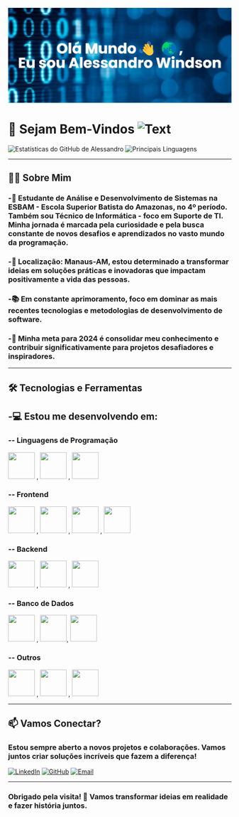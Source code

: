 ![Alessandro Windson](./banner.png)

# 🚀 Sejam Bem-Vindos ![Text](https://github.com/TheDudeThatCode/TheDudeThatCode/blob/master/Assets/Earth.gif)

![Estatísticas do GitHub de Alessandro](https://github-readme-stats.vercel.app/api?username=AlessandroWindson&show_icons=true&theme=radical)
![Principais Linguagens](https://github-readme-stats.vercel.app/api/top-langs/?username=AlessandroWindson&layout=compact&theme=radical)

---

## 👨‍💻 Sobre Mim

### -📖 Estudante de Análise e Desenvolvimento de Sistemas na ESBAM - Escola Superior Batista do Amazonas, no 4º período. Também sou Técnico de Informática - foco em Suporte de TI. Minha jornada é marcada pela curiosidade e pela busca constante de novos desafios e aprendizados no vasto mundo da programação.

### -📍 Localização: Manaus-AM, estou determinado a transformar ideias em soluções práticas e inovadoras que impactam positivamente a vida das pessoas.

### -📚 Em constante aprimoramento, foco em dominar as mais recentes tecnologias e metodologias de desenvolvimento de software.

### -🎯 Minha meta para 2024 é consolidar meu conhecimento e contribuir significativamente para projetos desafiadores e inspiradores.

---

## 🛠️ Tecnologias e Ferramentas

## -💻 Estou me desenvolvendo em:

### -- Linguagens de Programação

<img src="https://cdn.jsdelivr.net/gh/devicons/devicon@latest/icons/javascript/javascript-original.svg" width="60" height="60"/> , <img src="https://cdn.jsdelivr.net/gh/devicons/devicon@latest/icons/python/python-original-wordmark.svg" width="60" height="60"/> , <img src="https://cdn.jsdelivr.net/gh/devicons/devicon@latest/icons/java/java-original-wordmark.svg" width="60" height="60"/>

### --  Frontend

<img src="https://cdn.jsdelivr.net/gh/devicons/devicon@latest/icons/react/react-original-wordmark.svg" width="60" height="60"/> , <img src="https://cdn.jsdelivr.net/gh/devicons/devicon@latest/icons/bootstrap/bootstrap-original-wordmark.svg" width="60" height="60"/> , <img src="https://cdn.jsdelivr.net/gh/devicons/devicon@latest/icons/html5/html5-original-wordmark.svg" width="60" height="60"/> , <img src="https://cdn.jsdelivr.net/gh/devicons/devicon@latest/icons/css3/css3-plain-wordmark.svg" width="60" height="60"/>
          
          
          

### -- Backend

<img src="https://cdn.jsdelivr.net/gh/devicons/devicon@latest/icons/nodejs/nodejs-plain-wordmark.svg" width="60" height="60"/> , <img src="https://cdn.jsdelivr.net/gh/devicons/devicon@latest/icons/express/express-original.svg" width="60" height="60"/> , <img src="https://cdn.jsdelivr.net/gh/devicons/devicon@latest/icons/django/django-plain-wordmark.svg" width="60" height="60"/>

### -- Banco de Dados

<img src="https://cdn.jsdelivr.net/gh/devicons/devicon@latest/icons/mysql/mysql-original-wordmark.svg" width="60" height="60"/> , <img src="https://cdn.jsdelivr.net/gh/devicons/devicon@latest/icons/postgresql/postgresql-plain-wordmark.svg" width="60" height="60"/>, <img src="https://cdn.jsdelivr.net/gh/devicons/devicon@latest/icons/mongodb/mongodb-plain-wordmark.svg" width="60" height="60"/>

### -- Outros

<img src="https://cdn.jsdelivr.net/gh/devicons/devicon@latest/icons/git/git-plain-wordmark.svg" width="60" height="60"/> , <img src="https://cdn.jsdelivr.net/gh/devicons/devicon@latest/icons/docker/docker-plain-wordmark.svg" width="60" height="60"/> , <img src="https://cdn.jsdelivr.net/gh/devicons/devicon@latest/icons/amazonwebservices/amazonwebservices-plain-wordmark.svg" width="60" height="60"/>


---

## 📫 Vamos Conectar?

### Estou sempre aberto a novos projetos e colaborações. Vamos juntos criar soluções incríveis que fazem a diferença!

[![LinkedIn](https://img.shields.io/badge/LinkedIn-Alessandro%20Windson-blue?style=for-the-badge&logo=linkedin)](https://www.linkedin.com/in/alessandro-windson-m-martins-41b908133/)
[![GitHub](https://img.shields.io/badge/GitHub-Alessandro%20Windson-lightgrey?style=for-the-badge&logo=github)](https://github.com/AlessandroWindson)
[![Email](https://img.shields.io/badge/Email-alessandrowindsonmm@gmail.com-red?style=for-the-badge&logo=gmail)](mailto:alessandrowindsonmm@gmail.com)

---

### Obrigado pela visita! 🤝 Vamos transformar ideias em realidade e fazer história juntos.
